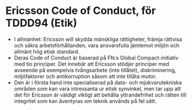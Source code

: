 # Ericsson Code of Conduct, för TDDD94 (Etik)

- I allmänhet: Ericsson will skydda mänskliga rättigheter, främja rättvisa och säkra arbetsförhållanden, vara ansvarsfulla jämtemot miljön och allmänt hög etisk standard.
- Deras Code of Conduct är baserad på FN:s Global Compact-initiativ med tio principer. Det innebär att Ericsson stödjer principer med avseende på exempelvis tvångsarbete (inte tillåtet), diskriminering, miljöfaktorer och antikorruption såsom att inte tillåta mutor.
- Den är i första hand inte specialiserad på data- och mjukvarutekniska områden som kan vara intressanta ur etisk synvinkel, men tar upp att det för Ericsson är väldigt viktigt att behålla yttrandefrihet och rätten till integritet som kan äventyras om teknik används på fel sätt.